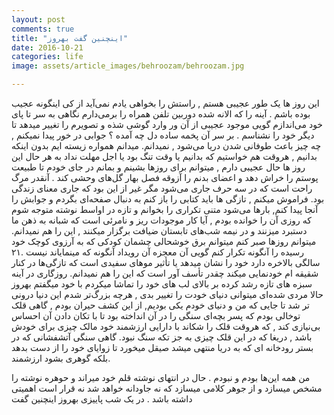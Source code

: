 ```yaml
---
layout: post
comments: true
title: "اینچنین گفت بهروز"
date: 2016-10-21
categories: life
image: assets/article_images/behroozam/behroozam.jpg

---
```

این روز ها یک طور عجیبی هستم , راستش را بخواهی یادم نمی‌آید از کی اینگونه عجیب بوده باشم . آینه را که الانه شده دوربین تلفن همراه را برمی‌دارم نگاهی به سر تا پای خود می‌اندازم گویی موجود عجیبی از آن ور وارد گوشی شذه و تصویرم را تغییر میدهد تا دیگر خود را نشناسم . بر سر آن پخمه ساده دل چه آمده ؟
جوابی در خور پیدا نمیکنم , چه چیز باعث طوفانی شدن دریا می‌شود , نمیدانم. میدانم همواره زیسته ایم بدون اینکه بدانیم , هروقت هم خواستیم که بدانیم یا وقت تنگ بود یا اجل مهلت نداد به هر حال این روز ها حال عجیبی دارم , میتوانم برای روزها بشینم و بمانم در جای خودم تا طبیعت پوستم را خراش دهد و اعضای بدنم را آزوقه فصل بهار گل‌های وحشی کند . آنقدر مرگ راحت است که در سه حرف جاری می‌شود مگر غیر از این بود که جاری معنای زندگی بود. فراموش میکنم , تازگی ها باید کتابی را باز کنم به دنبال صفحه‌ای بگردم و جوابش را آنجا پیدا کنم, بارها می‌شود متنی تکراری را بخوانم و تازه در اواسط نوشته متوجه شوم که روزی آن را خوانده بودم , آیا کار موجودات ریز و نامرئی است که شبانه به ‌ذهن ما دستبرد میزنند و در نیمه شب‌های تابستان ضیافت برگزار میکنند , این را هم نمیدانم.
میتوانم روزها صبر کنم میتوانم برق خوشحالی چشمان کودکی که به آرزوی کوچک خود رسیده را آنگونه تکرار کنم گویی آن معجزه آن رویداد آنگونه که مینمایاند نیست .۲۱ سالگی بالاخره دارد خود را نشان میدهد یا تأثیر موهای سفیدی است که تازگی‌ها در کنار شقیقه ام خودنمایی میکند چقدر تأسف آور است که این را هم نمیدانم.
روزگاری در آینه سبزه های تازه رشد کرده بر بالای لب های خود را تماشا میکردم با خود میگفتم بهروز حالا مردی شده‌ای میتوانی دنیای خودت را تغییر بدی , هرچه بزرگ‌تر شدم این دنیا درونی تر شد تا جایی که من و دنیای خودم یکی بودیم, از این کشف حیران بودم , گاهی قلک توخالی بودم که پسر بچه‌ای سنگی را در آن انداخته بود تا با تکان دادن آن احساس بی‌نیازی کند , که هروقت قلک را شکاند با دارایی ارزشمند خود مالک چیزی برای خودش باشد , دریغا که در این قلک چیزی به جز تکه سنگ نبود. گاهی سنگی آتشفشانی که در بستر رودخانه ای که به دریا منتهی میشد صیقل میخورد تا زوایای خود را از دست بدهد بلکه گوهری بشود ارزشمند.

من همه این‌ها بودم و نبودم .
حال در انتهای نوشته قلم خود میراند و حوهره نوشته را مشخص میسازد و از جوهر کلامی میسازد که نه جاودانه خواهد شد نه قرار است اهمیتی داشته باشد .
در یک شب پاییزی بهروز اینچنین گفت
